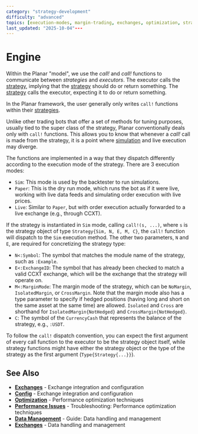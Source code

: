 ```yaml
---
category: "strategy-development"
difficulty: "advanced"
topics: [execution-modes, margin-trading, exchanges, optimization, strategy-development]
last_updated: "2025-10-04"---
---
```


# Engine

Within the Planar "model", we use the _call!_ and _call!_ functions to communicate between _strategies_ and _executors_. The executor calls the [strategy](../guides/../guides/strategy-development.md), implying that the [strategy](../guides/../guides/strategy-development.md) should do or return something. The [strategy](../guides/../guides/strategy-development.md) calls the executor, expecting it to do or return something.

In the Planar framework, the user generally only writes `call!` functions within their [strategies](../guides/../guides/strategy-development.md).

Unlike other trading bots that offer a set of methods for tuning purposes, usually tied to the super class of the strategy, Planar conventionally deals only with `call!` functions. This allows you to know that whenever a _call!_ call is made from the strategy, it is a point where [simulation](../guides/execution-modes.md#simulation-mode) and live execution may diverge.

The functions are implemented in a way that they dispatch differently according to the execution mode of the strategy. There are 3 execution modes:

- `Sim`: This mode is used by the backtester to run simulations.
- `Paper`: This is the dry run mode, which runs the bot as if it were live, working with live data feeds and simulating order execution with live prices.
- `Live`: Similar to `Paper`, but with order execution actually forwarded to a live exchange (e.g., through CCXT).

If the strategy is instantiated in `Sim` mode, calling `call!(s, ...)`, where `s` is the strategy object of type `Strategy{Sim, N, E, M, C}`, the `call!` function will dispatch to the `Sim` execution method. The other two parameters, `N` and `E`, are required for concretizing the strategy type:
- `N<:Symbol`: The symbol that matches the module name of the strategy, such as `:Example`.
- `E<:ExchangeID`: The symbol that has already been checked to match a valid CCXT exchange, which will be the exchange that the strategy will operate on.
- `M<:MarginMode`: The margin mode of the strategy, which can be `NoMargin`, `IsolatedMargin`, or `CrossMargin`. Note that the margin mode also has a type parameter to specify if hedged positions (having long and short on the same asset at the same time) are allowed. `Isolated` and `Cross` are shorthand for `IsolatedMargin{NotHedged}` and `CrossMargin{NotHedged}`.
- `C`: The symbol of the `CurrencyCash` that represents the balance of the strategy, e.g., `:USDT`.

To follow the `call!` dispatch convention, you can expect the first argument of every call function to the executor to be the strategy object itself, while strategy functions might have either the strategy object or the type of the strategy as the first argument (`Type{Strategy{...}}`).
    



## See Also

- **[Exchanges](../exchanges.md)** - Exchange integration and configuration
- **[Config](../config.md)** - Exchange integration and configuration
- **[Optimization](../optimization.md)** - Performance optimization techniques
- **[Performance Issues](../troubleshooting/performance-issues.md)** - Troubleshooting: Performance optimization techniques
- **[Data Management](../guides/../guides/../guides/data-management.md)** - Guide: Data handling and management
- **[Exchanges](../exchanges.md)** - Data handling and management
